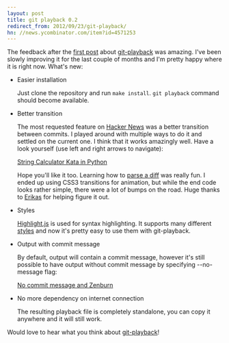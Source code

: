```yaml
---
layout: post
title: git playback 0.2
redirect_from: 2012/09/23/git-playback/
hn: //news.ycombinator.com/item?id=4571253
---
```


The feedback after the [first post](/2012/05/14/git-playback) about [git-playback][repository] was amazing. I've been slowly improving it for the last couple of months and I'm pretty happy where it is right now. What's new:

*   Easier installation

    Just clone the repository and run `make install`. `git playback` command should become available.

*   Better transition

    The most requested feature on [Hacker News](//news.ycombinator.com/item?id=3972107) was a better transition between commits. I played around with multiple ways to do it and settled on the current one. I think that it works amazingly well. Have a look yourself (use left and right arrows to navigate):

    [String Calculator Kata in Python](/static/string-calculator-kata-python-v0.2.html)

    Hope you'll like it too. Learning how to [parse a diff](https://github.com/mmozuras/git-playback/blob/v0.2/git-playback.sh#L209) was really fun. I ended up using CSS3 transitions for animation, but while the end code looks rather simple, there were a lot of bumps on the road. Huge thanks to [Erikas](//github.com/erikasb) for helping figure it out.

*   Styles

    [Highlight.js](//softwaremaniacs.org/soft/highlight/en/) is used for syntax highlighting. It supports many different [styles](//softwaremaniacs.org/media/soft/highlight/test.html) and now it's pretty easy to use them with git-playback.

*   Output with commit message

    By default, output will contain a commit message, however it's still possible to have output without commit message by specifying --no-message flag:

    [No commit message and Zenburn](/static/string-calculator-kata-python-v0.2-zenburn.html)

*   No more dependency on internet connection

    The resulting playback file is completely standalone, you can copy it anywhere and it will still work.

Would love to hear what you think about [git-playback][repository]!

[repository]: //github.com/mmozuras/git-playback
